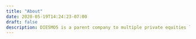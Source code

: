 ```yaml
---
title: "About"
date: 2020-05-19T14:24:23-07:00
draft: false
description: DIESMO5 is a parent company to multiple private equities like DIESMO5 MEDIA and STADIUM EIGHT.
---
```


